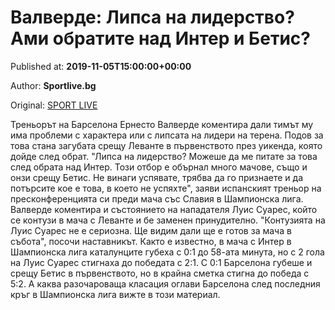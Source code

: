 
# Валверде: Липса на лидерство? Ами обратите над Интер и Бетис?

Published at: **2019-11-05T15:00:00+00:00**

Author: **Sportlive.bg**

Original: [SPORT LIVE](https://www.sportlive.bg/worldfootball/spain/valverde-lipsa-na-liderstvo-ami-obratite-nad-inter-i-betis-1403085.html)

Треньорът на Барселона Ернесто Валверде коментира дали тимът му има проблеми с характера или с липсата на лидери на терена. Подов за това стана загубата срещу Леванте в първенството през уикенда, която дойде след обрат.
"Липса на лидерство? Можеше да ме питате за това след обрата над Интер. Този отбор е обърнал много мачове, също и онзи срещу Бетис. Не винаги успявате, трябва да го признаете и да потърсите кое е това, в което не успяхте", заяви испанският треньор на пресконференцията си преди мача със Славия в Шампионска лига.
Валверде коментира и състоянието на нападателя Луис Суарес, който се контузи в мача с Леванте и бе заменен принудително. "Контузията на Луис Суарес не е сериозна. Ще видим дали ще е готов за мача в събота", посочи наставникът.
Както е известно, в мача с Интер в Шампионска лига каталунците губеха с 0:1 до 58-ата минута, но с 2 гола на Луис Суарес стигнаха до победата с 2:1. С 0:1 Барселона губеше и срещу Бетис в първенството, но в крайна сметка стигна до победа с 5:2. А каква разочароваща класация оглави Барселона след последния кръг в Шампионска лига вижте в този материал.
